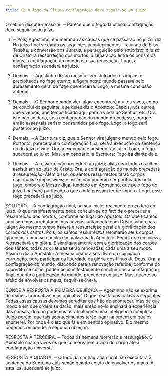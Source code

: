 ```yaml
---
title: Se o fogo da última conflagração deve seguir-se ao juízo
---
```


O sétimo discute-se assim. ─ Parece que o fogo da última conflagração deve seguir-se ao juízo.  

1. ─ Pois, Agostinho, enumerando as causas que se passarão no juízo, diz: No juízo final se darão os seguintes acontecimentos ─ a vinda de Elias Tesbita, a conversão dos Judeus, a perseguição pelo anticristo, o juízo de Cristo, a ressurreição dos mortos, a separação entre os bons e os maus, a conflagração do mundo e a sua renovação. Logo, a conflagração sucederá ao juízo.  

2. Demais. ─ Agostinho diz no mesmo livro: Julgados os ímpios e precipitados no fogo eterno, a figura neste mundo passará pelo abrasamento geral do fogo que encerra. Logo, a mesma conclusão anterior.  

3. Demais. ─ O Senhor quando vier julgar encontrará muitos vivos, como se conclui do seguinte, que deles diz o Apóstolo: Depois, nós outros, que vivemos, que temos ficado aqui para a vinda do Senhor, etc. Ora, isto não se daria, se a conflagração do mundo precedesse, porque então esses tais seriam consumidos pelo fogo. Logo, o fogo será posterior ao juízo.  

4. Demais. ─ A Escritura diz, que o Senhor virá julgar o mundo pelo fogo. Portanto, parece que a conflagração final será a execução da sentença ou do juízo divino. Ora, a execução é posterior ao juízo. Logo, o fogo sucederá ao juízo.  Mas, em contrário, a Escritura: Fogo irá diante dele.  

2. Demais. ─ A ressurreição precederá ao juízo; aliás nem todos os olhos assistiriam ao juízo de Cristo. Ora, a conflagração do mundo precederá à ressurreição. Além disso, os santos ressurrectos terão corpos espirituais e impassíveis; e assim não poderão ser purificados pelo fogo, embora o Mestre diga, fundado em Agostinho, que pelo fogo do juízo final será purificado o que ainda possam ter de impuro. Logo, esse fogo precederá ao juízo.  

SOLUÇÃO. ─ A conflagração final, no seu inicio, realmente precederá ao juízo. O que manifestamente pode concluir-se do fato de o preceder a ressurreição dos mortos, conforme ao lugar do Apóstolo: Os que ficamos aqui seremos arrebatados nas nuvens juntamente com Cristo, vindo para julgar. Ao mesmo tempo haverá a ressurreição geral e a glorificação dos corpos dos santos. Pois, os santos ressurrectos retomarão seus corpos gloriosos, como se conclui das palavras do Apóstolo: Semeia-se em vileza, ressuscitará em glória. E simultaneamente com a glorificação dos corpos dos santos, todas as criaturas serão renovadas, cada uma a seu modo. Assim o diz o Apóstolo: A mesma criatura será livre da sujeição à corrupção, para participar da liberdade da glória dos filhos de Deus. Ora, a conflagração do mundo, dispondo para a renovação referida, conforme do sobredito se colhe, podemos manifestamente concluir que a conflagração final, quanto à purificação do mundo, precederá ao juízo. Mas, quanto ao efeito de envolver os maus, seguir-se-lhe-á.  

DONDE A RESPOSTA À PRIMEIRA OBJEÇÃO. ─ Agostinho não se exprime de maneira afirmativa, mas opinativa. O que resulta das palavras seguintes: Todas essas causas devemos acreditar que hão de acontecer; mas de que modo e em que ordem se darão, mais então no-lo ensinará a experiência das causas, do que podemos ter atualmente uma inteligência completa. Julgo porém, que tais acontecimentos terão lugar na ordem em que os enumerei. Por onde é claro que fala em sentido opinativo.  E o mesmo podemos responder à segunda objeção.  

RESPOSTA À TERCEIRA. ─ Todos os homens morrerão e ressurgirão. O Apóstolo chama vivos os que conservarem a vida do corpo até a conflagração universal.  

RESPOSTA À QUARTA. ─ O fogo da conflagração final não executará a sentença do Supremo Juiz senão quanto ao ato de envolver os maus. A esta luz, sucederá ao juízo.